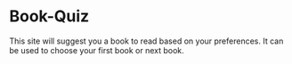 # Book-Quiz
This site will suggest you a book to read based on your preferences. It can be used to choose your first book or next book. 
